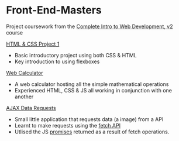 # Front-End-Masters
Project coursework from the [Complete Intro to Web Development, v2](https://frontendmasters.com/courses/web-development-v2/) course

[HTML & CSS Project 1](https://github.com/JasonHitching/Front-End-Masters/tree/master/HTML_CSS_Project_1)
    <ul>
        <li> Basic introductory project using both CSS & HTML </li>
        <li> Key introduction to using flexboxes </li>
    </ul>

[Web Calculator](https://github.com/JasonHitching/Front-End-Masters/tree/master/Calculator)
    <ul>
        <li> A web calculator hosting all the simple mathematical operations </li>
        <li> Experienced HTML, CSS & JS all working in conjunction with one another </li>
    </ul>
[AJAX Data Requests](https://github.com/JasonHitching/Front-End-Masters/tree/master/AJAX-Requests)
    <ul>
        <li> Small little application that requests data (a image) from a API </li>
        <li> Learnt to make requests using the [fetch API](https://developer.mozilla.org/en-US/docs/Web/API/Fetch_API)</li>
        <li> Utlised the JS [promises](https://developer.mozilla.org/en-US/docs/Web/JavaScript/Reference/Global_Objects/Promise) returned as a result of fetch operations. </li>
    </ul>
